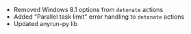 * Removed Windows 8.1 options from `detonate` actions
* Added "Parallel task limit" error handling to `detonate` actions
* Updated anyrun-py lib